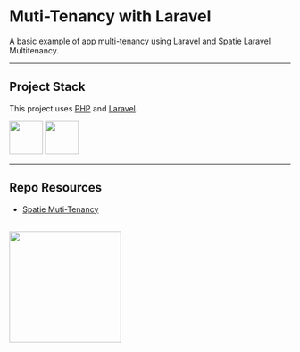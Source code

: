 # Muti-Tenancy with Laravel

A basic example of app multi-tenancy using Laravel and Spatie Laravel Multitenancy.

---

## Project Stack

This project uses [PHP](https://php.net) and [Laravel](https://laravel.com/).

<img src="https://console.codeadam.ca/api/image/php" width="60"> <img src="https://console.codeadam.ca/api/image/laravel" width="60"> 

---

## Repo Resources

- [Spatie Muti-Tenancy](https://spatie.be/docs/laravel-multitenancy/v4/introduction)

<br>
<a href="https://codeadam.ca">
<img src="https://cdn.codeadam.ca/images@1.0.0/codeadam-logo-coloured-horizontal.png" width="200">
</a>

